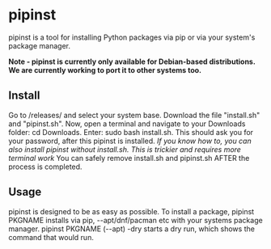 # pipinst
pipinst is a tool for installing Python packages via pip or via your system's package manager. 

**Note - pipinst is currently only available for Debian-based distributions. We are currently working to port it to other systems too.**

## Install 
Go to /releases/ and select your system base.
Download the file "install.sh" and "pipinst.sh".
Now, open a terminal and navigate to your Downloads folder: cd Downloads. 
Enter: sudo bash install.sh. This should ask you for your password, after this pipinst is installed.
*If you know how to, you can also install pipinst without install.sh. This is trickier and requires more terminal work*
You can safely remove install.sh and pipinst.sh AFTER the process is completed.

## Usage
pipinst is designed to be as easy as possible. To install a package, pipinst PKGNAME installs via pip, --apt/dnf/pacman etc with your systems package manager. pipinst PKGNAME (--apt) -dry starts a dry run, which shows the command that would run.
